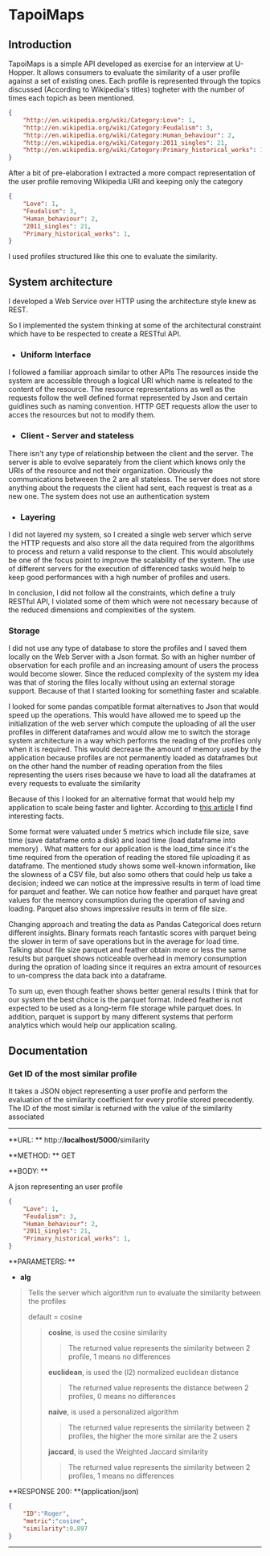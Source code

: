 # TapoiMaps

## Introduction

TapoiMaps is a simple API developed as exercise for an interview at U-Hopper.
It allows consumers to evaluate the similarity of a user profile against a set of existing ones.
Each profile is represented through the topics discussed (According to Wikipedia's titles) togheter with the number of times each topich as been mentioned.

```json
{
    "http://en.wikipedia.org/wiki/Category:Love": 1,
    "http://en.wikipedia.org/wiki/Category:Feudalism": 3,
    "http://en.wikipedia.org/wiki/Category:Human_behaviour": 2,
    "http://en.wikipedia.org/wiki/Category:2011_singles": 21,
    "http://en.wikipedia.org/wiki/Category:Primary_historical_works": 1,
}
```

After a bit of pre-elaboration I extracted a more compact representation of the user profile removing Wikipedia URI and keeping only the category

```json
{
    "Love": 1,
    "Feudalism": 3,
    "Human_behaviour": 2,
    "2011_singles": 21,
    "Primary_historical_works": 1,
}
```

I used profiles structured like this one to evaluate the similarity.





## System architecture

I developed a Web Service over HTTP using the architecture style knew as REST.

So I implemented the system thinking at some of the  architectural constraint which have to be respected to create a RESTful API.




+ ### Uniform Interface

I followed a familiar approach similar to other APIs
The resources inside the system are accessible through a logical URI which name is releated to the content of the resource.
The resource representations as well as the requests follow the  well defined format represented by Json and certain guidlines such as naming convention.
HTTP GET requests allow the user to acces the resources but not to modify them.



+ ### Client - Server and stateless

There isn't any type of relationship between the client and the server. The server is able to evolve separately from the client which knows only the URIs of the resource and not their organization. 
Obviously the communications betweeen the 2 are all stateless. The server does not store anything about the requests the client had sent, each request is treat as a new one.
The system does not use an authentication system



+ ### Layering

I did not layered my system, so I created a single web server which serve the HTTP requests and also store all the data required from the algorithms to process and return a valid response to the client. This would absolutely be one of the focus point to improve the scalability of the system. The use of different servers for the execution of differenced tasks would help to keep good performances with a high number of profiles and users.



In conclusion, I did not follow all the constraints, which define a truly RESTful API, I  violated some of them which were not necessary because of the reduced dimensions and complexities of the system.



### Storage

I did not use any type of database to store the profiles and I saved them locally on the Web Server with a Json format. So with an higher number of observation for each profile and an increasing amount of users the process would become slower. Since the reduced complexity of the system my idea was that of storing the files locally without using an external storage support. Because of that I started looking for something faster and scalable.

I looked for some pandas compatible format alternatives to Json that would speed up the operations. This would have allowed me to speed up the initialization of the web server which compute the uploading of all the user profiles in different dataframes and would allow me to switch the storage system architecture in a way which performs the reading of the profiles only when it is required. This would decrease the amount of memory used by the application because profiles are not permanently loaded as dataframes but on the other hand the number of reading operation from the files representing the users rises because we have to load all the dataframes at every requests to evaluate the similarity

Because of this I looked for an alternative format that would help my application to scale being faster and lighter. According to [this article](https://towardsdatascience.com/the-best-format-to-save-pandas-data-414dca023e0d) I find interesting facts.

Some format were valuated under 5 metrics which include file size, save time (save dataframe onto a disk) and load time (load dataframe into memory) . What matters for our application is the load_time since it's the time required from the operation of reading the stored file uploading it as dataframe.
The mentioned study shows some well-known information, like the slowness of a CSV file, but also somo others that could help us take a decision; indeed we can notice at the impressive results in term of load time for parquet and feather.
We can notice how feather and parquet have great values for the memory consumption during the operation of saving and loading. Parquet also shows impressive results in term of file size.

Changing approach and treating the data as Pandas Categorical does return different insights. Binary formats reach fantastic scores with parquet being the slower in term of save operations but in the average for load time. Talking about file size parquet and feather obtain more or less the same results but parquet shows noticeable overhead in memory consumption during the opration of loading since it requires an extra amount of resources to un-compress the data back into a dataframe.

To sum up, even though feather shows better general results I think that for our system the best choice is the parquet format. Indeed feather is not expected to be used as a long-term file storage while parquet does. 
In addition, parquet is support by many different systems that perform analytics which would help our application scaling.






## Documentation

### Get ID of the most similar profile

It takes a JSON object representing a user profile and perform the evaluation of the similarity coefficient  for  every profile stored precedently.
The ID of the most similar is returned with the value of the similarity associated



<hr>

**URL: ** http://**localhost/5000**/similarity

**METHOD: ** GET

**BODY: **

A json representing an user profile

```json
{
    "Love": 1,
    "Feudalism": 3,
    "Human_behaviour": 2,
    "2011_singles": 21,
    "Primary_historical_works": 1,
}
```


**PARAMETERS: **


+ **alg**
> Tells the server which algorithm run to evaluate the similarity between the profiles
>
> default = cosine
>
> > **cosine**, is used the cosine similarity
> >
> > >The returned value represents the similarity between 2 profile, 1 means no differences
> >
> > **euclidean**, is used the (l2) normalized euclidean distance
> >
> > > The returned value represents the distance between 2 profiles, 0 means no differences
> >
> > **naive**, is used a personalized algorithm
> >
> > >The returned value represents the similarity between 2 profiles, the higher the more similar are the 2 users
> >
> > **jaccard**, is used the Weighted Jaccard similarity
> >
> > >The returned value represents the similarity between 2 profiles, 1 means no differences



**RESPONSE 200: **(application/json)

```json
{
	"ID":"Roger",
    "metric":"cosine",
    "similarity":0.897
}
```

<hr>

